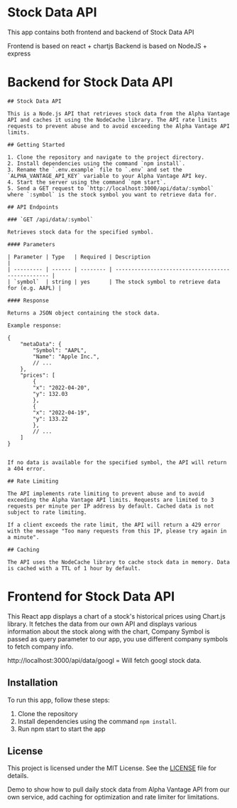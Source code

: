 # Stock Data API

This app contains both frontend and backend of Stock Data API

Frontend is based on react + chartjs 
Backend is based on NodeJS + express 


# Backend for Stock Data API

    ## Stock Data API

    This is a Node.js API that retrieves stock data from the Alpha Vantage API and caches it using the NodeCache library. The API rate limits requests to prevent abuse and to avoid exceeding the Alpha Vantage API limits.

    ## Getting Started

    1. Clone the repository and navigate to the project directory.
    2. Install dependencies using the command `npm install`.
    3. Rename the `.env.example` file to `.env` and set the `ALPHA_VANTAGE_API_KEY` variable to your Alpha Vantage API key.
    4. Start the server using the command `npm start`.
    5. Send a GET request to `http://localhost:3000/api/data/:symbol` where `:symbol` is the stock symbol you want to retrieve data for.

    ## API Endpoints

    ### `GET /api/data/:symbol`

    Retrieves stock data for the specified symbol.

    #### Parameters

    | Parameter | Type   | Required | Description                                       |
    | --------- | ------ | -------- | ------------------------------------------------- |
    | `symbol`  | string | yes      | The stock symbol to retrieve data for (e.g. AAPL) |

    #### Response

    Returns a JSON object containing the stock data.

    Example response:

    {
        "metaData": {
            "Symbol": "AAPL",
            "Name": "Apple Inc.",
            // ...
        },
        "prices": [
            {
            "x": "2022-04-20",
            "y": 132.03
            },
            {
            "x": "2022-04-19",
            "y": 133.22
            },
            // ...
        ]
    }


    If no data is available for the specified symbol, the API will return a 404 error.

    ## Rate Limiting

    The API implements rate limiting to prevent abuse and to avoid exceeding the Alpha Vantage API limits. Requests are limited to 3 requests per minute per IP address by default. Cached data is not subject to rate limiting.

    If a client exceeds the rate limit, the API will return a 429 error with the message "Too many requests from this IP, please try again in a minute".

    ## Caching

    The API uses the NodeCache library to cache stock data in memory. Data is cached with a TTL of 1 hour by default.


# Frontend for Stock Data API

This React app displays a chart of a stock's historical prices using Chart.js library. It fetches the data from our own API and displays various information about the stock along with the chart, Company Symbol is passed as query parameter to our app, you use different company symbols to fetch company info.

http://localhost:3000/api/data/googl = Will fetch googl stock data.


## Installation

To run this app, follow these steps:

1. Clone the repository
2. Install dependencies using the command `npm install`.
3. Run npm start to start the app

## License

This project is licensed under the MIT License. See the [LICENSE](LICENSE) file for details.


Demo to show how to pull daily stock data from Alpha Vantage API from our own service, add caching for optimization and rate limiter for limitations.